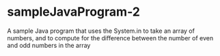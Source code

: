 # sampleJavaProgram-2
A sample Java program that uses the System.in to take an array of numbers, and to compute for the difference between the number of even and odd numbers in the array
